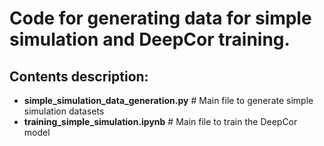 # Code for generating data for simple simulation and DeepCor training. 
## Contents description: 
 - **simple_simulation_data_generation.py** # Main file to generate simple simulation datasets
 - **training_simple_simulation.ipynb** # Main file to train the DeepCor model
